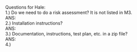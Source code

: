Questions for Hale:  
  1.) Do we need to do a risk assessment? It is not listed in M3.  
      ANS:   
  2.) Installation instructions?  
      ANS:  
  3.) Documentation, instructions, test plan, etc. in a zip file?  
      ANS:  
  4.) 
